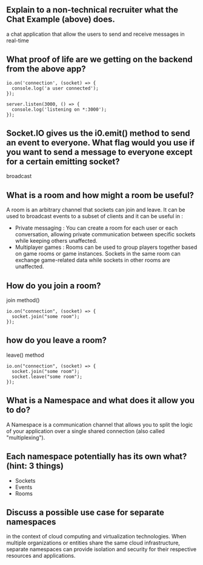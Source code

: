 ## Explain to a non-technical recruiter what the Chat Example (above) does.

a chat application that allow the users to send and receive messages in real-time

## What proof of life are we getting on the backend from the above app?
```
io.on('connection', (socket) => {
  console.log('a user connected');
});

server.listen(3000, () => {
  console.log('listening on *:3000');
});
```

## Socket.IO gives us the i0.emit() method to send an event to everyone. What flag would you use if you want to send a message to everyone except for a certain emitting socket? 
broadcast 

## What is a room and how might a room be useful?

A room is an arbitrary channel that sockets can join and leave. It can be used to broadcast events to a subset of clients and it can be useful in : 
- Private messaging : You can create a room for each user or each conversation, allowing private communication between specific sockets while keeping others unaffected.
- Multiplayer games : Rooms can be used to group players together based on game rooms or game instances. Sockets in the same room can exchange game-related data while sockets in other rooms are unaffected.

## How do you join a room?
join method()
```
io.on("connection", (socket) => {
  socket.join("some room");
});
```
## how do you leave a room?
leave() method
```
io.on("connection", (socket) => {
  socket.join("some room");
  socket.leave("some room");
});
```


## What is a Namespace and what does it allow you to do?
A Namespace is a communication channel that allows you to split the logic of your application over a single shared connection (also called "multiplexing").

## Each namespace potentially has its own what? (hint: 3 things)
- Sockets
- Events
- Rooms


## Discuss a possible use case for separate namespaces

in the context of cloud computing and virtualization technologies. When multiple organizations or entities share the same cloud infrastructure, separate namespaces can provide isolation and security for their respective resources and applications.